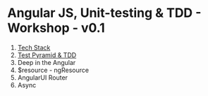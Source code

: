 # Angular JS, Unit-testing & TDD - Workshop - v0.1

1. [Tech Stack](https://github.com/pauloantiquera/wkshp-angularjs-ut-tdd/wiki/Tech-Stack)
2. [Test Pyramid & TDD](https://github.com/pauloantiquera/wkshp-angularjs-ut-tdd/wiki/Test-Pyramid-&-TDD) 
3. Deep in the Angular
4. $resource - ngResource
5. AngularUI Router
6. Async
